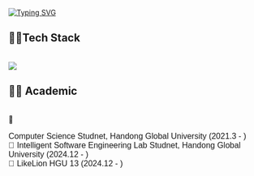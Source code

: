 
[![Typing SVG](https://readme-typing-svg.demolab.com?font=Rubik+Vinyl&weight=900&size=35&pause=1000&color=F7541F&width=435&lines=Welcome+to+hyeokkiyaa)](https://git.io/typing-svg)
 
<h2>🧑‍💻Tech Stack</h2>
<br/>
<img src="https://img.shields.io/badge/Java-007396?style=flat&logo=OpenJDK&logoColor=white"/>
<br/>

<h2>👨‍🎓 Academic</h2> <br />
🏫 <p style="font-family: Arial, sans-serif; font-size: 16px;">Computer Science Studnet, Handong Global University (2021.3 - )<br />
📝 Intelligent Software Engineering Lab Studnet, Handong Global University (2024.12 - )<br />
🦁 LikeLion HGU 13 (2024.12 - ) </p><br />

